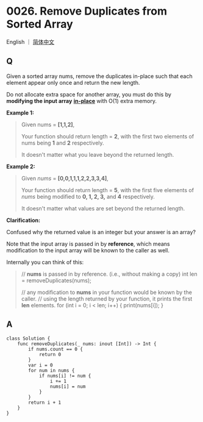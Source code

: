 # 0026. Remove Duplicates from Sorted Array

English ｜ [简体中文](README-zh_CN)



## Q

Given a sorted array nums, remove the duplicates in-place such that each element appear only once and return the new length.

Do not allocate extra space for another array, you must do this by **modifying the input array** [**in-place**](https://en.wikipedia.org/wiki/In-place_algorithm) with O(1) extra memory.

**Example 1:**

>Given nums = **[1,1,2]**,
>
>Your function should return length = **2**, with the first two elements of nums being **1** and **2** respectively.
>
>It doesn't matter what you leave beyond the returned length.

**Example 2:**

>Given *nums* = **[0,0,1,1,1,2,2,3,3,4]**,
>
>Your function should return length = **5**, with the first five elements of *nums* being modified to **0, 1, 2, 3,** and **4** respectively.
>
>It doesn't matter what values are set beyond the returned length.

**Clarification:**

Confused why the returned value is an integer but your answer is an array?

Note that the input array is passed in by **reference**, which means modification to the input array will be known to the caller as well.

Internally you can think of this:

>// **nums** is passed in by reference. (i.e., without making a copy)
>int len = removeDuplicates(nums);
>
>// any modification to **nums** in your function would be known by the caller.
>// using the length returned by your function, it prints the first **len** elements.
>for (int i = 0; i < len; i++) {
>    print(nums[i]);
>}



## A

```
class Solution {
    func removeDuplicates(_ nums: inout [Int]) -> Int {
        if nums.count == 0 {
            return 0
        }
        var i = 0
        for num in nums {
            if nums[i] != num {
                i += 1
                nums[i] = num
            }
        }
        return i + 1
    }
}
```

